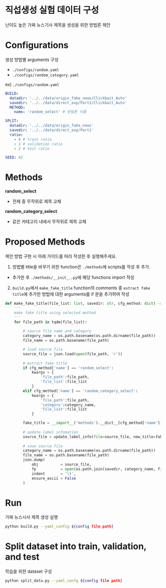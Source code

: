 # 직섭생성 실험 데이터 구성

난이도 높은 가짜 뉴스기사 제목을 생성을 위한 방법론 제안



# Configurations

생성 방법별 arguments 구성


- `./configs/random.yaml`
- `./configs/random_category.yaml`




ex) `./configs/random.yaml`

```yaml
BUILD:
  datadir: '../../data/origin_fake_news/Clickbait_Auto' 
  savedir: '../../data/direct_exp/Part1/Clickbait_Auto'
  METHOD:
    name: 'random_select' # 방법론 이름

SPLIT:
  datadir: '../../data/origin_fake_news'
  savedir: '../../data/direct_exp/Part1'
  ratio:
    - 6 # train ratio
    - 2 # validation ratio
    - 2 # test ratio

SEED: 42
```


# Methods

**random_select**

- 전체 중 무작위로 제목 교체

  
**random_category_select**

- 같은 카테고리 내에서 무작위로 제목 교체


# Proposed Methods

제안 방법 구현 시 아래 가이드를 따라 작성한 후 실행해주세요.

1. 방법별 title을 바꾸기 위한 function은 `./methods`에 scripts를 작성 후 추가.

- 추가한 후 `./methods/__init__.py`에 해당 functions import 작성

2. `build.py`에서 `make_fake_title` function의 comments 중 `extract fake title`에 추가한 방법에 대한 arguments를 if 문을 추가하여 작성


```python
def make_fake_title(file_list: list, savedir: str, cfg_method: dict) -> None:
    '''
    make fake title using selected method
    '''
    for file_path in tqdm(file_list):
        
        # source file name and category
        category_name = os.path.basename(os.path.dirname(file_path))
        file_name = os.path.basename(file_path)

        # load source file
        source_file = json.load(open(file_path, 'r'))
        
        # extract fake title
        if cfg_method['name'] == 'random_select':
            kwargs = {
                'file_path':file_path,
                'file_list':file_list
            }
        elif cfg_method['name'] == 'random_category_select':
            kwargs = {
                'file_path':file_path,
                'category':category_name,
                'file_list':file_list
            }

        fake_title = __import__('methods').__dict__[cfg_method['name']](**kwargs)
        
        # update label infomation
        source_file = update_label_info(file=source_file, new_title=fake_title)
        
        # save source file
        category_name = os.path.basename(os.path.dirname(file_path))
        file_name = os.path.basename(file_path)
        json.dump(
            obj          = source_file, 
            fp           = open(os.path.join(savedir, category_name, file_name), 'w', encoding='utf-8'), 
            indent       = '\t',
            ensure_ascii = False
        )

```

# Run

가짜 뉴스시사 제목 생성 실행

```bash
python build.py --yaml_config ${config file path}
```


# Split dataset into train, validation, and test

학습을 위한 dataset 구성

```bash
python split_data.py --yaml_confg ${config file path}
```


